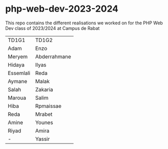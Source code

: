 # php-web-dev-2023-2024
This repo contains the different realisations we worked on for the PHP Web Dev class of 2023/2024 at Campus de Rabat
<table>
    <tr><td>TD1G1</td><td>TD1G2</td></tr>
    <tr><td>Adam</td><td>Enzo</td></tr>
    <tr><td>Meryem</td><td>Abderrahmane</td></tr>
    <tr><td>Hidaya</td><td>Ilyas</td></tr>
    <tr><td>Essemlali</td><td>Reda</td></tr>
    <tr><td>Aymane</td><td>Malak</td></tr>
    <tr><td>Salah</td><td>Zakaria</td></tr>
    <tr><td>Maroua</td><td>Salim</td></tr>
    <tr><td>Hiba</td><td>Rpmaissae</td></tr>
    <tr><td>Reda</td><td>Mrabet</td></tr>
    <tr><td>Amine</td><td>Younes</td></tr>
    <tr><td>Riyad</td><td>Amira</td></tr>
    <tr><td>-</td><td>Yassir</td></tr>
</table>
